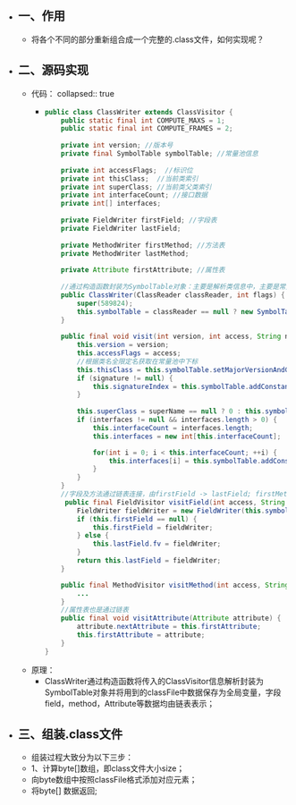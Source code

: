 - ## 一、作用
	- 将各个不同的部分重新组合成一个完整的.class文件，如何实现呢？
- ## 二、源码实现
	- 代码：
	  collapsed:: true
		- ```java
		  public class ClassWriter extends ClassVisitor {
		      public static final int COMPUTE_MAXS = 1;
		      public static final int COMPUTE_FRAMES = 2;
		      
		      private int version; //版本号
		      private final SymbolTable symbolTable; //常量池信息
		       
		      private int accessFlags;  //标识位
		      private int thisClass;  //当前类索引
		      private int superClass; //当前类父类索引
		      private int interfaceCount; //接口数据
		      private int[] interfaces;
		      
		      private FieldWriter firstField; //字段表
		      private FieldWriter lastField;
		      
		      private MethodWriter firstMethod; //方法表
		      private MethodWriter lastMethod;
		      
		      private Attribute firstAttribute; //属性表
		      
		      //通过构造函数封装为SymbolTable对象：主要是解析类信息中，主要是常量池信息
		      public ClassWriter(ClassReader classReader, int flags) {
		          super(589824);
		          this.symbolTable = classReader == null ? new SymbolTable(this) : new SymbolTable(this, classReader);
		      }
		      
		      public final void visit(int version, int access, String name, String signature, String superName, String[] interfaces) {
		          this.version = version;
		          this.accessFlags = access;
		          //根据类名全限定名获取在常量池中下标
		          this.thisClass = this.symbolTable.setMajorVersionAndClassName(version & \'uffff\', name);
		          if (signature != null) {
		              this.signatureIndex = this.symbolTable.addConstantUtf8(signature);
		          }
		  			
		          this.superClass = superName == null ? 0 : this.symbolTable.addConstantClass(superName).index;
		          if (interfaces != null && interfaces.length > 0) {
		              this.interfaceCount = interfaces.length;
		              this.interfaces = new int[this.interfaceCount];
		  
		              for(int i = 0; i < this.interfaceCount; ++i) {
		                  this.interfaces[i] = this.symbolTable.addConstantClass(interfaces[i]).index;
		              }
		          }
		      }
		      //字段及方法通过链表连接，由firstField -> lastField; firstMethod -> lastMethod
		       public final FieldVisitor visitField(int access, String name, String descriptor, String signature, Object value) {
		          FieldWriter fieldWriter = new FieldWriter(this.symbolTable, access, name, descriptor, signature, value);
		          if (this.firstField == null) {
		              this.firstField = fieldWriter;
		          } else {
		              this.lastField.fv = fieldWriter;
		          }
		          return this.lastField = fieldWriter;
		      }
		  
		      public final MethodVisitor visitMethod(int access, String name, String descriptor, String signature, String[] exceptions) {
		          ...
		      }
		      //属性表也是通过链表
		      public final void visitAttribute(Attribute attribute) {
		          attribute.nextAttribute = this.firstAttribute;
		          this.firstAttribute = attribute;
		      }
		  }
		  ```
	- 原理：
		- ClassWriter通过构造函数将传入的ClassVisitor信息解析封装为SymbolTable对象并将用到的classFile中数据保存为全局变量，字段field，method，Attribute等数据均由链表表示；
- ## 三、组装.class文件
	- 组装过程大致分为以下三步：
	- 1、计算byte[]数组，即class文件大小size；
	- 向byte数组中按照classFile格式添加对应元素；
	- 将byte[] 数据返回;